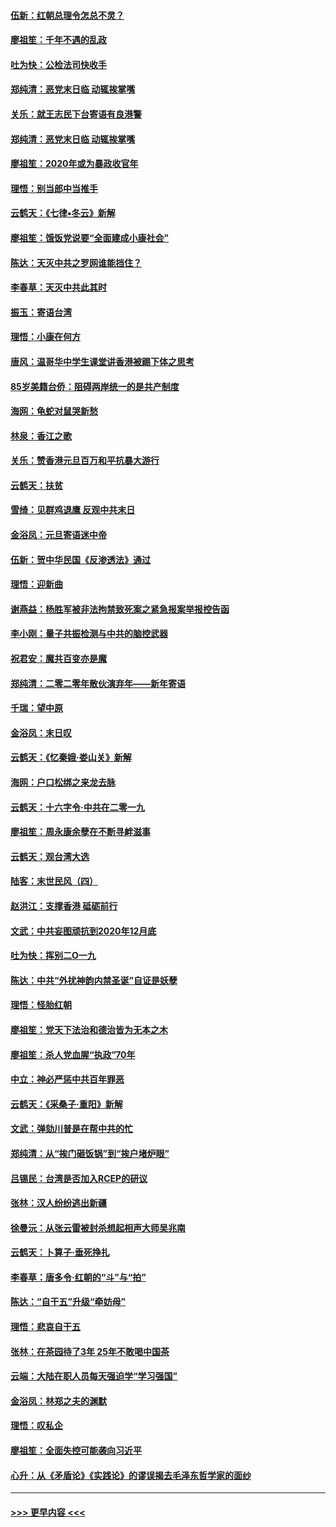 #### [伍新：红朝总理令怎总不灵？](../pages/nsc993/n11770813.md?t=01061302) 
#### [廖祖笙：千年不遇的乱政](../pages/nsc993/n11770373.md?t=01061302) 
#### [吐为快：公检法司快收手](../pages/nsc993/n11770359.md?t=01061302) 
#### [郑纯清：恶党末日临 动辄挨掌嘴](../pages/nsc993/n11769912.md?t=01061302) 
#### [关乐：就王志民下台寄语有良港警](../pages/nsc993/n11769903.md?t=01061302) 
#### [郑纯清：恶党末日临 动辄挨掌嘴](../pages/nsc993/n11769356.md?t=01061302) 
#### [廖祖笙：2020年或为暴政收官年](../pages/nsc993/n11768216.md?t=01061302) 
#### [理悟：别当郎中当推手](../pages/nsc993/n11768243.md?t=01061302) 
#### [云鹤天：《七律▪冬云》新解](../pages/nsc993/n11768204.md?t=01061302) 
#### [廖祖笙：饿饭党说要“全面建成小康社会”](../pages/nsc993/n11767482.md?t=01061302) 
#### [陈达：天灭中共之罗网谁能挡住？](../pages/nsc993/n11767465.md?t=01061302) 
#### [李春草：天灭中共此其时](../pages/nsc993/n11767452.md?t=01061302) 
#### [振玉：寄语台湾](../pages/nsc993/n11767432.md?t=01061302) 
#### [理悟：小康在何方](../pages/nsc993/n11767394.md?t=01061302) 
#### [唐风：温哥华中学生课堂讲香港被踢下体之思考](../pages/nsc993/n11766848.md?t=01061302) 
#### [85岁美籍台侨：阻碍两岸统一的是共产制度](../pages/nsc993/n11765043.md?t=01061302) 
#### [海网：龟蛇对鼠哭新愁](../pages/nsc993/n11764895.md?t=01061302) 
#### [林泉：香江之歌](../pages/nsc993/n11764415.md?t=01061302) 
#### [关乐：赞香港元旦百万和平抗暴大游行](../pages/nsc993/n11764382.md?t=01061302) 
#### [云鹤天：扶贫](../pages/nsc993/n11764245.md?t=01061302) 
#### [雪绮：见群鸡退鹰  反观中共末日](../pages/nsc993/n11762112.md?t=01061302) 
#### [金浴凤：元旦寄语迷中帝](../pages/nsc993/n11761788.md?t=01061302) 
#### [伍新：贺中华民国《反渗透法》通过](../pages/nsc993/n11761994.md?t=01061302) 
#### [理悟：迎新曲](../pages/nsc993/n11761152.md?t=01061302) 
#### [谢燕益：杨胜军被非法拘禁致死案之紧急报案举报控告函](../pages/nsc993/n11756134.md?t=01061302) 
#### [李小刚：量子共振检测与中共的脑控武器](../pages/nsc993/n11754518.md?t=01061302) 
#### [祝君安：魔共百变亦是魔](../pages/nsc993/n11754469.md?t=01061302) 
#### [郑纯清：二零二零年散伙演弃年——新年寄语](../pages/nsc993/n11754195.md?t=01061302) 
#### [千瑞：望中原](../pages/nsc993/n11754159.md?t=01061302) 
#### [金浴凤：末日叹](../pages/nsc993/n11752359.md?t=01061302) 
#### [云鹤天：《忆秦娥‧娄山关》新解](../pages/nsc993/n11752348.md?t=01061302) 
#### [海网：户口松绑之来龙去脉](../pages/nsc993/n11752328.md?t=01061302) 
#### [云鹤天：十六字令‧中共在二零一九](../pages/nsc993/n11752305.md?t=01061302) 
#### [廖祖笙：周永康余孽在不断寻衅滋事](../pages/nsc993/n11751013.md?t=01061302) 
#### [云鹤天：观台湾大选](../pages/nsc993/n11751007.md?t=01061302) 
#### [陆客：末世民风（四）](../pages/nsc993/n11749203.md?t=01061302) 
#### [赵洪江：支撑香港 砥砺前行](../pages/nsc993/n11748482.md?t=01061302) 
#### [文武：中共妄图顽抗到2020年12月底](../pages/nsc993/n11748446.md?t=01061302) 
#### [吐为快：挥别二O一九](../pages/nsc993/n11748411.md?t=01061302) 
#### [陈达：中共“外扰神韵内禁圣诞”自证是妖孽](../pages/nsc993/n11748226.md?t=01061302) 
#### [理悟：怪胎红朝](../pages/nsc993/n11748206.md?t=01061302) 
#### [廖祖笙：党天下法治和德治皆为无本之木](../pages/nsc993/n11748135.md?t=01061302) 
#### [廖祖笙：杀人党血腥“执政”70年](../pages/nsc993/n11745144.md?t=01061302) 
#### [中立：神必严惩中共百年罪恶](../pages/nsc993/n11744970.md?t=01061302) 
#### [云鹤天：《采桑子‧重阳》新解](../pages/nsc993/n11744948.md?t=01061302) 
#### [文武：弹劾川普是在帮中共的忙](../pages/nsc993/n11744758.md?t=01061302) 
#### [郑纯清：从“挨门砸饭锅”到“挨户堵炉眼”](../pages/nsc993/n11744745.md?t=01061302) 
#### [吕锡民：台湾是否加入RCEP的研议](../pages/nsc993/n11744701.md?t=01061302) 
#### [张林：汉人纷纷逃出新疆](../pages/nsc993/n11743530.md?t=01061302) 
#### [徐曼沅：从张云雷被封杀想起相声大师吴兆南](../pages/nsc993/n11741816.md?t=01061302) 
#### [云鹤天：卜算子‧垂死挣扎](../pages/nsc993/n11739956.md?t=01061302) 
#### [李春草：唐多令‧红朝的“斗”与“拍”](../pages/nsc993/n11739830.md?t=01061302) 
#### [陈达：“自干五”升级“牵妨母”](../pages/nsc993/n11739724.md?t=01061302) 
#### [理悟：悲哀自干五](../pages/nsc993/n11739547.md?t=01061302) 
#### [张林：在茶园待了3年 25年不敢喝中国茶](../pages/nsc993/n11739240.md?t=01061302) 
#### [云端：大陆在职人员每天强迫学“学习强国”](../pages/nsc993/n11738735.md?t=01061302) 
#### [金浴凤：林郑之夫的渊默](../pages/nsc993/n11737735.md?t=01061302) 
#### [理悟：叹私企](../pages/nsc993/n11737715.md?t=01061302) 
#### [廖祖笙：全面失控可能袭向习近平](../pages/nsc993/n11737704.md?t=01061302) 
#### [心升：从《矛盾论》《实践论》的谬误揭去毛泽东哲学家的面纱](../pages/nsc993/n11736962.md?t=01061302) 

----
#### [ >>> 更早内容 <<< ](../indexes/nsc993-earlier.md)
